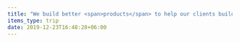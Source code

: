 ```yaml
---
title: "We build better <span>products</span> to help our clients build better <span>companies</span>"
items_type: trip
date: 2019-12-23T16:48:28+06:00
---
```

